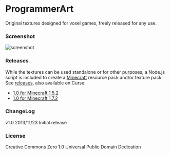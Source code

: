 ProgrammerArt
=============

Original textures designed for voxel games, freely released for any use.

### Screenshot

![screenshot](http://i.imgur.com/bmm7HK4.png "Screenshot")

### Releases

While the textures can be used standalone or for other purposes, a Node.js script is included to
create a [Minecraft](https://minecraft.net/) resource pack and/or texture pack. See [releases](https://github.com/deathcap/ProgrammerArt/releases),
also available on Curse:

* [1.0 for Minecraft 1.5.2](http://www.curse.com/texture-packs/minecraft/programmer-art-1-0#for-mc-1-5-2)
* [1.0 for Minecraft 1.7.2](http://www.curse.com/texture-packs/minecraft/programmer-art-1-0-for-mc-1-7-2)

### ChangeLog

v1.0 2013/11/23 Initial release

### License

Creative Commons Zero 1.0 Universal Public Domain Dedication



